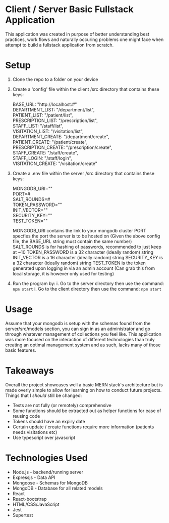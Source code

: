 # Client / Server Basic Fullstack Application

This application was created in purpose of better understanding best practices, work flows and
naturally occuring problems one might face when attempt to build a fullstack application from scratch.

# Setup

1. Clone the repo to a folder on your device
2. Create a 'config' file within the client /src directory that contains these keys:

   BASE_URL: "http://localhost:#"  
   DEPARTMENT_LIST: "/department/list",  
   PATIENT_LIST: "/patient/list",  
   PRESCRIPTION_LIST: "/prescription/list",  
   STAFF_LIST: "/staff/list",  
   VISITATION_LIST: "/visitation/list",  
   DEPARTMENT_CREATE: "/department/create",  
   PATIENT_CREATE: "/patient/create",  
   PRESCRIPTION_CREATE: "/prescription/create",  
   STAFF_CREATE: "/staff/create",  
   STAFF_LOGIN: "/staff/login",  
   VISITATION_CREATE: "/visitation/create"

3. Create a .env file within the server /src directory that contains these keys:

   MONGODB_URI=""  
   PORT=#  
   SALT_ROUNDS=#  
   TOKEN_PASSWORD=""  
   INIT_VECTOR=""  
   SECURITY_KEY=""  
   TEST_TOKEN=""

   MONGODB_URI contains the link to your mongodb cluster
   PORT specfies the port the server is to be hosted on
   (Given the above config file, the BASE_URL string must contain the same number)
   SALT_ROUNDS is for hashing of passwords, recommended to just keep at ~10
   TOKEN_PASSWORD is a 32 character (ideally random) string
   INIT_VECTOR is a 16 character (ideally random) string
   SECURITY_KEY is a 32 character (ideally random) string
   TEST_TOKEN is the token generated upon logging in via an admin account
   (Can grab this from local storage, it is however only used for testing)

4. Run the program by:
   i. Go to the server directory then use the command: `npm start`
   i. Go to the client directory then use the command: `npm start`

# Usage

Assume that your mongodb is setup with the schemas found from the server/src/models section,
you can sign in as an administrator and go through whatever management of collections you
feel like. This application was more focused on the interaction of different technologies
than truly creating an optimal management system and as such, lacks many of those basic features.

# Takeaways

Overall the project showcases well a basic MERN stack's architecture but is made overly simple
to allow for learning on how to conduct future projects.
Things that I _should_ still be changed:

- Tests are not fully (or remotely) comprehensive
- Some functions should be extracted out as helper functions for ease of reusing code
- Tokens should have an expiry date
- Certain update / create functions require more information (patients needs visitations etc)
- Use typescript over javascript

# Technologies Used

- Node.js - backend/running server
- Expressjs - Data API
- Mongoose - Schemas for MongoDB
- MongoDB - Database for all related models
- React
- React-bootstrap
- HTML/CSS/JavaScript
- Jest
- Supertest
